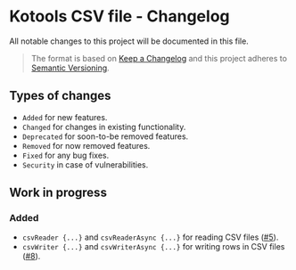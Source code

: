 # Kotools CSV file - Changelog

All notable changes to this project will be documented in this file.

> The format is based on [Keep a Changelog](https://keepachangelog.com/en/1.1.0)
> and this project adheres to [Semantic Versioning](https://semver.org/spec/v2.0.0.html).

## Types of changes

- `Added` for new features.
- `Changed` for changes in existing functionality.
- `Deprecated` for soon-to-be removed features.
- `Removed` for now removed features.
- `Fixed` for any bug fixes.
- `Security` in case of vulnerabilities.

## Work in progress

### Added

- `csvReader {...}` and `csvReaderAsync {...}` for reading CSV
  files ([#5](https://github.com/kotools/csv-file/issues/5)).
- `csvWriter {...}` and `csvWriterAsync {...}` for writing rows in CSV
  files ([#8](https://github.com/kotools/csv-file/issues/8)).
